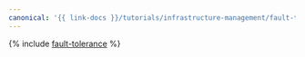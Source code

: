 ```yaml
---
canonical: '{{ link-docs }}/tutorials/infrastructure-management/fault-tolerance'
---
```


{% include [fault-tolerance](../../_tutorials/infrastructure/fault-tolerance.md) %}
